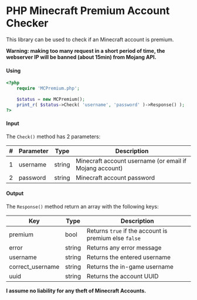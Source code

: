 # PHP Minecraft Premium Account Checker

This library can be used to check if an Minecraft account is premium.

**Warning: making too many request in a short period of time, the webserver IP will be banned (about 15min) from Mojang API.**

#### Using
```php
<?php
	require 'MCPremium.php';	
	
	$status = new MCPremium();
	print_r( $status->Check( 'username', 'password' )->Response() );	
?>
```

#### Input
The `Check()` method has 2 parameters:

\# | Parameter | Type | Description
---|-----------|------|------------
1 | username | string | Minecraft account username (or email if Mojang account)
2 | password | string| Minecraft account password

#### Output
The `Response()` method return an array with the following keys:

Key|Type|Description
---|----|------------
premium|bool|Returns `true` if the account is premium else `false`
error|string|Returns any error message
username|string|Returns the entered username
correct_username|string|Returns the in-game username
uuid|string|Returns the account UUID

**I assume no liability for any theft of Minecraft Accounts.**